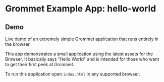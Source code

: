 # Grommet Example App: hello-world

## Demo
[Live demo](http://grommet.io/hello-world) of an extremely simple Grommet application that runs entirely in the browser.

This app demonstrates a small application using the latest assets for the Browser. It basically says "Hello World" and is intended for those who want to get their first peek at Grommet.

To run this application open `index.html` in any supported browser.
